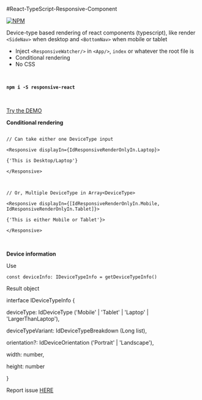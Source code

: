 
#React-TypeScript-Responsive-Component


[![NPM](https://nodei.co/npm/responsive-react.png)](https://nodei.co/npm/responsive-react/)


Device-type based rendering of react components (typescript), like render `<SideNav>` when desktop and `<BottomNav>` when mobile or tablet

- Inject `<ResponsiveWatcher/>` in `<App/>`, `index` or whatever the root file is
- Conditional rendering
- No CSS

<br/>

**`npm i -S responsive-react`**

<br/>

[Try the DEMO ](https://codesandbox.io/s/yq84n9x73x)

  

**Conditional rendering**

```

// Can take either one DeviceType input

<Responsive displayIn={IdResponsiveRenderOnlyIn.Laptop}>

{'This is Desktop/Laptop'}

</Responsive>

  

// Or, Multiple DeviceType in Array<DeviceType>

<Responsive displayIn={[IdResponsiveRenderOnlyIn.Mobile, IdResponsiveRenderOnlyIn.Tablet]}>

{'This is either Mobile or Tablet'}>

</Responsive>

```
<br/>

**Device information**

Use

`const deviceInfo: IDeviceTypeInfo = getDeviceTypeInfo()`

Result object

interface IDeviceTypeInfo {

deviceType: IdDeviceType ('Mobile' | 'Tablet' | 'Laptop' | 'LargerThanLaptop'),

deviceTypeVariant: IdDeviceTypeBreakdown (Long list),

orientation?: IdDeviceOrientation ('Portrait' | 'Landscape'),

width: number,

height: number

}

Report issue [HERE](https://github.com/SiddharthaChowdhury/responsive-react/issues)